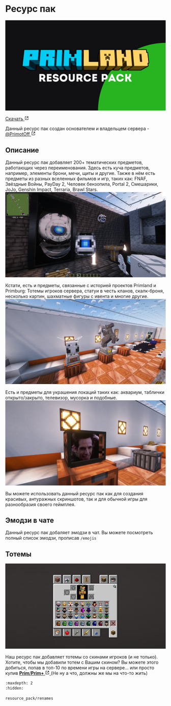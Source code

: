 # Ресурс пак
![баннер](_static/images/resource_pack/banner.webp) <!-- TODO: нормальный баннер -->

<p class="mod-links">
    <a class="reference external" target="_blank" href="https://modrinth.com/resourcepack/primland-rp/versions" rel="nofollow noopener">
        Скачать
        <svg xmlns="http://www.w3.org/2000/svg" fill="currentColor" height="1em" width="1em" stroke="none" viewBox="0 0 24 24"><path d="m13 3 3.293 3.293-7 7 1.414 1.414 7-7L21 11V3z"></path><path d="M19 19H5V5h7l-2-2H5c-1.103 0-2 .897-2 2v14c0 1.103.897 2 2 2h14c1.103 0 2-.897 2-2v-5l-2-2v7z"></path></svg>
    </a>
</p>

Данный ресурс пак создан основателем и владельцем сервера - 
<a class="reference external" target="_blank" href="https://discord.com/users/985301325153730580" rel="nofollow noopener">
    @PrimotOff
    <svg xmlns="http://www.w3.org/2000/svg" fill="currentColor" height="1em" width="1em" stroke="none" viewBox="0 0 24 24"><path d="m13 3 3.293 3.293-7 7 1.414 1.414 7-7L21 11V3z"></path><path d="M19 19H5V5h7l-2-2H5c-1.103 0-2 .897-2 2v14c0 1.103.897 2 2 2h14c1.103 0 2-.897 2-2v-5l-2-2v7z"></path></svg>
</a>

## Описание
Данный ресурс пак добавляет 200+ тематических предметов, работающих через переименования.
Здесь есть куча предметов, например, элементы брони, мечи, щиты и другие. Также в нём
есть предметы из разных вселенных фильмов и игр, таких как: FNAF, Звёздные Войны,
PayDay 2, Человек бензопила, Portal 2, Смешарики, JoJo, Genshin Impact, Terraria,
Brawl Stars.
![Предпросмотр 1](_static/images/resource_pack/preview_1.webp)

Кстати, есть и предметы, связанные с историей проектов Primland и Primburg: Тотемы
игроков сервера, статуи в честь кланов, cкалк-броня, несколько картин, шахматные фигуры
с ивента и многие другие.
![Предпросмотр 2](_static/images/resource_pack/preview_2.webp)

Есть и предметы для украшения локаций таких как: аквариум, таблички открыто/закрыто,
телевизор, мусорка и подобные.
![Предпросмотр 3](_static/images/resource_pack/preview_3.webp) <!-- TODO: Заменить на видео -->

Вы можете использовать данный ресурс пак как для создания красивых, антуражных
скриншотов, так и для обычной игры для разнообразия своего геймплея.

## Эмодзи в чате
<!-- TODO: Скриншот/видео -->

Данный ресурс пак добаляет эмодзи в чат. Вы можете посмотреть полный список эмодзи,
прописав `/emojis`

## Тотемы
![Тотемы](_static/images/resource_pack/totems.webp)

Наш ресурс пак добавляет тотемы со скинами игроков (и не только). Хотите, чтобы мы
добавили тотем с Вашим скином? Вы можете этого добиться, попав в топ-10 по времени
игры на сервере... или просто купив 
<a class="reference external" target="_blank" href="shop.primland.fun" rel="nofollow noopener">
    <strong>Prim</strong>/<strong>Prim+</strong>
    <svg xmlns="http://www.w3.org/2000/svg" fill="currentColor" height="1em" width="1em" stroke="none" viewBox="0 0 24 24"><path d="m13 3 3.293 3.293-7 7 1.414 1.414 7-7L21 11V3z"></path><path d="M19 19H5V5h7l-2-2H5c-1.103 0-2 .897-2 2v14c0 1.103.897 2 2 2h14c1.103 0 2-.897 2-2v-5l-2-2v7z"></path></svg>
</a>
(Не ну а что, должны же мы на что-то жить)

```{toctree}
:maxdepth: 2
:hidden:

resource_pack/renames
```